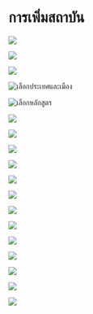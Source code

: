 # การเพิ่มสถาบัน

![](../.gitbook/assets/screenshot_01-04-2019_17-23-41.jpg)

![](../.gitbook/assets/screenshot_01-04-2019_17-24-32.jpg)

![](../.gitbook/assets/screenshot_03-04-2019_11-32-43.jpg)

![&#xE40;&#xE25;&#xE37;&#xE2D;&#xE01;&#xE1B;&#xE23;&#xE30;&#xE40;&#xE17;&#xE28;&#xE41;&#xE25;&#xE30;&#xE40;&#xE21;&#xE37;&#xE2D;&#xE07;](../.gitbook/assets/2562-03-21-13.12.30%20%281%29.png)

![&#xE40;&#xE25;&#xE37;&#xE2D;&#xE01;&#xE2B;&#xE25;&#xE31;&#xE01;&#xE2A;&#xE39;&#xE15;&#xE23;](../.gitbook/assets/2562-03-21-13.12.15.png)

![](../.gitbook/assets/screenshot_20-04-2019_18-24-00.jpg)

![](../.gitbook/assets/screenshot_20-04-2019_18-26-37.jpg)

![](../.gitbook/assets/screenshot_20-04-2019_18-29-16.jpg)

![](../.gitbook/assets/screenshot_20-04-2019_18-29-26.jpg)

![](../.gitbook/assets/screenshot_20-04-2019_18-29-37.jpg)

![](../.gitbook/assets/screenshot_20-04-2019_18-30-13.jpg)

![](../.gitbook/assets/screenshot_01-04-2019_18-19-54.jpg)

![](../.gitbook/assets/screenshot_01-04-2019_18-20-52.jpg)

![](../.gitbook/assets/screenshot_01-04-2019_18-21-39.jpg)

![](../.gitbook/assets/screenshot_03-04-2019_14-14-54.jpg)

![](../.gitbook/assets/screenshot_01-04-2019_19-19-50.jpg)

![](../.gitbook/assets/screenshot_01-04-2019_19-21-31.jpg)

![](../.gitbook/assets/screenshot_01-04-2019_19-25-21.jpg)

